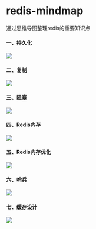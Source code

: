 # redis-mindmap
通过思维导图整理redis的重要知识点

#### 一、持久化

![](https://github.com/Weiwf/redis-mindmap/blob/master/pic/%E6%8C%81%E4%B9%85%E5%8C%96.png)

#### 二、复制

![](https://github.com/Weiwf/redis-mindmap/blob/master/pic/%E5%A4%8D%E5%88%B6.png)

#### 三、阻塞

![](https://github.com/Weiwf/redis-mindmap/blob/master/pic/%E9%98%BB%E5%A1%9E.png)

#### 四、Redis内存

![](https://github.com/Weiwf/redis-mindmap/blob/master/pic/Redis%E5%86%85%E5%AD%98.png)

#### 五、Redis内存优化

![](https://github.com/Weiwf/redis-mindmap/blob/master/pic/redis%E5%86%85%E5%AD%98%E4%BC%98%E5%8C%96.png)

#### 六、哨兵

![](https://github.com/Weiwf/redis-mindmap/blob/master/pic/%E5%93%A8%E5%85%B5.png)

#### 七、缓存设计

![](https://github.com/Weiwf/redis-mindmap/blob/master/pic/%E7%BC%93%E5%AD%98%E8%AE%BE%E8%AE%A1.png)

